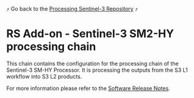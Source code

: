 :arrow_heading_up: Go back to the [Processing Sentinel-3 Repository](../README.md) :arrow_heading_up:

# RS Add-on - Sentinel-3 SM2-HY processing chain

This chain contains the configuration for the processing chain of the Sentinel-3 SM-HY Processor. It is processing the outputs from the S3 L1 workflow into S3 L2 products.

For more information please refer to the [Software Release Notes](./doc/SRN.md).
